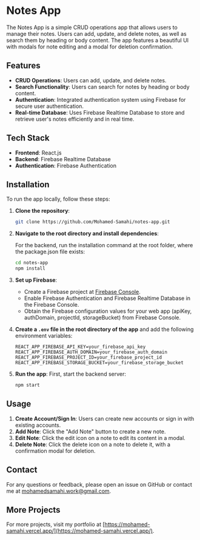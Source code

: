 # Notes App

The Notes App is a simple CRUD operations app that allows users to manage their notes. Users can add, update, and delete notes, as well as search them by heading or body content. The app features a beautiful UI with modals for note editing and a modal for deletion confirmation.

## Features

- **CRUD Operations**: Users can add, update, and delete notes.
- **Search Functionality**: Users can search for notes by heading or body content.
- **Authentication**: Integrated authentication system using Firebase for secure user authentication.
- **Real-time Database**: Uses Firebase Realtime Database to store and retrieve user's notes efficiently and in real time.

## Tech Stack

- **Frontend**: React.js
- **Backend**: Firebase Realtime Database
- **Authentication**: Firebase Authentication

## Installation

To run the app locally, follow these steps:

1. **Clone the repository**:
    ```sh
    git clone https://github.com/Mohamed-Samahi/notes-app.git
    ```

2. **Navigate to the root directory and install dependencies**:

    For the backend, run the installation command at the root folder, where the package.json file exists:
    ```sh
    cd notes-app
    npm install
    ```

3. **Set up Firebase**:
    - Create a Firebase project at [Firebase Console](https://console.firebase.google.com/).
    - Enable Firebase Authentication and Firebase Realtime Database in the Firebase Console.
    - Obtain the Firebase configuration values for your web app (apiKey, authDomain, projectId, storageBucket) from Firebase Console.

4. **Create a `.env` file in the root directory of the app** and add the following environment variables:
    ```env
    REACT_APP_FIREBASE_API_KEY=your_firebase_api_key
    REACT_APP_FIREBASE_AUTH_DOMAIN=your_firebase_auth_domain
    REACT_APP_FIREBASE_PROJECT_ID=your_firebase_project_id
    REACT_APP_FIREBASE_STORAGE_BUCKET=your_firebase_storage_bucket
    ```

5. **Run the app**:
    First, start the backend server:
    ```sh
    npm start
    ```

## Usage

1. **Create Account/Sign In**: Users can create new accounts or sign in with existing accounts.
2. **Add Note**: Click the "Add Note" button to create a new note.
3. **Edit Note**: Click the edit icon on a note to edit its content in a modal.
4. **Delete Note**: Click the delete icon on a note to delete it, with a confirmation modal for deletion.

## Contact

For any questions or feedback, please open an issue on GitHub or contact me at [mohamedsamahi.work@gmail.com](mailto:mohamedsamahi.work@gmail.com).

## More Projects

For more projects, visit my portfolio at [https://mohamed-samahi.vercel.app/](https://mohamed-samahi.vercel.app/).
